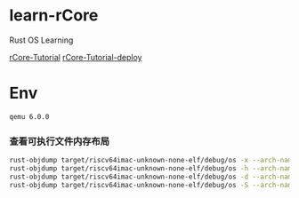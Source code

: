 # learn-rCore
Rust OS Learning

[rCore-Tutorial](https://github.com/rcore-os/rCore-Tutorial)
[rCore-Tutorial-deploy](https://rcore-os.github.io/rCore-Tutorial-deploy/)

# Env
```bash
qemu 6.0.0
```

### 查看可执行文件内存布局
```bash
rust-objdump target/riscv64imac-unknown-none-elf/debug/os -x --arch-name=riscv64   # all header
rust-objdump target/riscv64imac-unknown-none-elf/debug/os -h --arch-name=riscv64   # summaries of the headers for each section
rust-objdump target/riscv64imac-unknown-none-elf/debug/os -d --arch-name=riscv64   # assembler mnemonics for the machine instructions
rust-objdump target/riscv64imac-unknown-none-elf/debug/os -S --arch-name=riscv64   # source inlined with disassembly
```